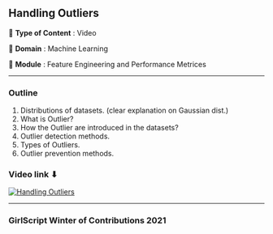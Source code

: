 ## Handling Outliers
🔴 **Type of Content** : Video

🔴 **Domain** : Machine Learning

🔴 **Module** : Feature Engineering and Performance Metrices

*********************************************************************

### Outline 
1. Distributions of datasets. (clear explanation on Gaussian dist.) 
2. What is Outlier?
3. How the Outlier are introduced in the datasets?
4. Outlier detection methods.
5. Types of Outliers.
6. Outlier prevention methods.


### Video link ⬇

[![Handling Outliers](https://user-images.githubusercontent.com/30192967/139076707-90c199de-4179-470e-9352-a421a09a54fe.png)](https://youtu.be/_bmtS5OT670)


*********************************************************************

### GirlScript Winter of Contributions 2021
